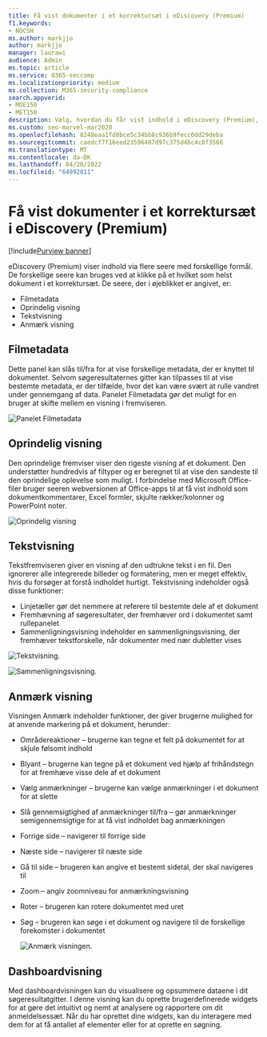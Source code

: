 ```yaml
---
title: Få vist dokumenter i et korrektursæt i eDiscovery (Premium)
f1.keywords:
- NOCSH
ms.author: markjjo
author: markjjo
manager: laurawi
audience: Admin
ms.topic: article
ms.service: O365-seccomp
ms.localizationpriority: medium
ms.collection: M365-security-compliance
search.appverid:
- MOE150
- MET150
description: Vælg, hvordan du får vist indhold i eDiscovery (Premium), f.eks. tekst, anmærk, konverteret eller oprindelig visning.
ms.custom: seo-marvel-mar2020
ms.openlocfilehash: 8248eaa1fd8bce5c34bb8c936b9fecc0dd29deba
ms.sourcegitcommit: caedcf7f16eed23596487d97c375d4bc4c8f3566
ms.translationtype: MT
ms.contentlocale: da-DK
ms.lasthandoff: 04/20/2022
ms.locfileid: "64992811"
---
```

# <a name="view-documents-in-a-review-set-in-ediscovery-premium"></a>Få vist dokumenter i et korrektursæt i eDiscovery (Premium)

[!include[Purview banner](../includes/purview-rebrand-banner.md)]

eDiscovery (Premium) viser indhold via flere seere med forskellige formål. De forskellige seere kan bruges ved at klikke på et hvilket som helst dokument i et korrektursæt. De seere, der i øjeblikket er angivet, er:

- Filmetadata
- Oprindelig visning
- Tekstvisning
- Anmærk visning

## <a name="file-metadata"></a>Filmetadata

Dette panel kan slås til/fra for at vise forskellige metadata, der er knyttet til dokumentet. Selvom søgeresultaternes gitter kan tilpasses til at vise bestemte metadata, er der tilfælde, hvor det kan være svært at rulle vandret under gennemgang af data. Panelet Filmetadata gør det muligt for en bruger at skifte mellem en visning i fremviseren.

![Panelet Filmetadata
](../media/Reviewimage2.png)

## <a name="native-view"></a>Oprindelig visning

Den oprindelige fremviser viser den rigeste visning af et dokument. Den understøtter hundredvis af filtyper og er beregnet til at vise den sandeste til den oprindelige oplevelse som muligt. I forbindelse med Microsoft Office-filer bruger seeren webversionen af Office-apps til at få vist indhold som dokumentkommentarer, Excel formler, skjulte rækker/kolonner og PowerPoint noter.

![Oprindelig visning
](../media/Reviewimage3.png)

## <a name="text-view"></a>Tekstvisning

Tekstfremviseren giver en visning af den udtrukne tekst i en fil. Den ignorerer alle integrerede billeder og formatering, men er meget effektiv, hvis du forsøger at forstå indholdet hurtigt. Tekstvisning indeholder også disse funktioner:

- Linjetæller gør det nemmere at referere til bestemte dele af et dokument
- Fremhævning af søgeresultater, der fremhæver ord i dokumentet samt rullepanelet
- Sammenligningsvisning indeholder en sammenligningsvisning, der fremhæver tekstforskelle, når dokumenter med nær dubletter vises

![Tekstvisning.](../media/Reviewimage4.png)

![Sammenligningsvisning.](../media/Reviewimage5.png)

## <a name="annotate-view"></a>Anmærk visning

Visningen Anmærk indeholder funktioner, der giver brugerne mulighed for at anvende markering på et dokument, herunder:

- Områdereaktioner – brugerne kan tegne et felt på dokumentet for at skjule følsomt indhold
- Blyant – brugerne kan tegne på et dokument ved hjælp af frihåndstegn for at fremhæve visse dele af et dokument
- Vælg anmærkninger – brugerne kan vælge anmærkninger i et dokument for at slette
- Slå gennemsigtighed af anmærkninger til/fra – gør anmærkninger semigennemsigtige for at få vist indholdet bag anmærkningen
- Forrige side – navigerer til forrige side
- Næste side – navigerer til næste side
- Gå til side – brugeren kan angive et bestemt sidetal, der skal navigeres til
- Zoom – angiv zoomniveau for anmærkningsvisning
- Roter – brugeren kan rotere dokumentet med uret
- Søg – brugeren kan søge i et dokument og navigere til de forskellige forekomster i dokumentet

  ![Anmærk visningen.](../media/Reviewimage1.png)

## <a name="dashboard-view"></a>Dashboardvisning

Med dashboardvisningen kan du visualisere og opsummere dataene i dit søgeresultatgitter. I denne visning kan du oprette brugerdefinerede widgets for at gøre det intuitivt og nemt at analysere og rapportere om dit anmeldelsessæt. Når du har oprettet dine widgets, kan du interagere med dem for at få antallet af elementer eller for at oprette en søgning.
